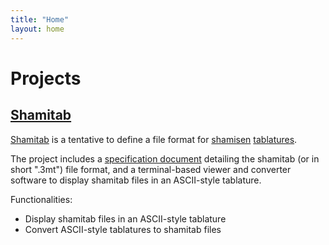 ```yaml
---
title: "Home"
layout: home
---
```


# Projects

## [Shamitab][shamitab-git]

[Shamitab][shamitab-git] is a tentative to define a file format for [shamisen][shamisen-wiki] [tablatures][tab-wiki].

The project includes a [specification document][shamitab-spec] detailing the shamitab (or in short ".3mt") file format, and a terminal-based viewer and converter software to display shamitab files in an ASCII-style tablature.

Functionalities:
* Display shamitab files in an ASCII-style tablature
* Convert ASCII-style tablatures to shamitab files

[shamitab-git]: https://github.com/lkuenemann/shamitab
[shamitab-spec]: https://github.com/lkuenemann/shamitab/blob/master/3mt-format-specification.md
[shamisen-wiki]: https://en.wikipedia.org/wiki/Shamisen
[tab-wiki]: https://en.wikipedia.org/wiki/Tablature
